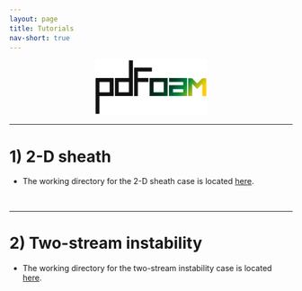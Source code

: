 ```yaml
---
layout: page
title: Tutorials
nav-short: true
---
```


<p align="center">
  <img src="/docs/img/logos/pdFoamLogo.png" width="200">
</p>

---  

# 1) 2-D sheath

<p align="center">
 
</p>

+ The working directory for the 2-D sheath case is located [here](https://github.com/vincentcasseau/hyStrath/tree/master/run/hyStrath/pdFoam/2D_sheath).  

<br>

---  

# 2) Two-stream instability

<p align="center">

</p>

+ The working directory for the two-stream instability case is located [here](https://github.com/vincentcasseau/hyStrath/tree/master/run/hyStrath/pdFoam/twoStream).
